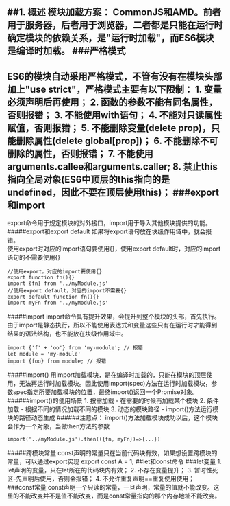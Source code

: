 ##1. 概述
模块加载方案： CommonJS和AMD。前者用于服务器，后者用于浏览器，二者都是只能在运行时确定模块的依赖关系，是"运行时加载"，而ES6模块是编译时加载。
###严格模式
-----
ES6的模块自动采用严格模式，不管有没有在模块头部加上"use strict"，严格模式主要有以下限制：
	1. 变量必须声明后再使用；
	2. 函数的参数不能有同名属性，否则报错；
	3. 不能使用with语句；
	4. 不能对只读属性赋值，否则报错；
	5. 不能删除变量(delete prop)，只能删除属性(delete global[prop])；
	6. 不能删除不可删除的属性，否则报错；
	7. 不能使用arguments.callee和arguments.caller;
	8. 禁止this指向全局对象(ES6中顶层的this指向的是undefined，因此不要在顶层使用this)；
###export和import
-----
export命令用于规定模块的对外接口，import用于导入其他模块提供的功能。  
#####export和export default
如果将export语句放在块级作用域中，就会报错。  
使用export时对应的import语句要使用{}，使用export default时，对应的import语句的不需要使用{}

	//使用export，对应的import要使用{}
	export function fn(){}
	import {fn} from '../myModule.js'
	//使用export default，对应的import不需要{}
	export default function fn(){}
	import myFn from '../myModule.js'
#####import
import命令具有提升效果，会提升到整个模块的头部，首先执行。  
由于import是静态执行，所以不能使用表达式和变量这些只有在运行时才能得到结果的语法结构，也不能放在块级作用域中。  
	
	import {'f' + 'oo'} from 'my-module'; // 报错
	let module = 'my-module'
	import {foo} from module; // 报错
#####import()
用import加载模块，是在编译时加载的，只能在模块的顶层使用，无法再运行时加载模块。因此使用import(spec)方法在运行时加载模块，参数spec指定所要加载模块的位置，最终import()返回一个Promise对象。
######import()的使用场景
	1. 按需加载 - 在需要的时候再加载某个模块
	2. 条件加载 - 根据不同的情况加载不同的模块
	3. 动态的模块路径 - import()方法运行模块的路径动态生成
######注意点：
import()方法加载模块成功以后，这个模块会作为一个对象，当做then方法的参数

	import('../myModule.js').then(({fn, myFn})=>{...})
#####跨模块常量
const声明的常量只在当前代码块有效，如果想设置跨模块的常量，可以通过export实现
	export const A = 1;
##let和const命令
###let变量
	1. let声明的变量，只在let所在的代码块内有效；
	2. 不存在变量提升；
	3. 暂时性死区-先声明后使用，否则会报错；
	4. 不允许重复声明==重复使用使用；  
###const常量
const声明一个只读的常量，一旦声明，常量的值就不能改变。这里的不能改变并不是值不能改变，而是const常量指向的那个内存地址不能改变。
